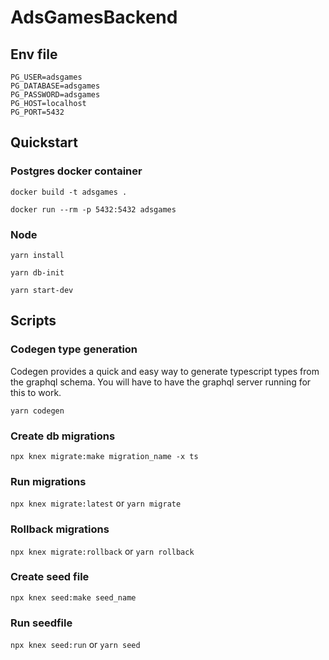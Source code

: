 # AdsGamesBackend

## Env file

```
PG_USER=adsgames
PG_DATABASE=adsgames
PG_PASSWORD=adsgames
PG_HOST=localhost
PG_PORT=5432
```

## Quickstart

### Postgres docker container

`docker build -t adsgames .`

`docker run --rm -p 5432:5432 adsgames`

### Node

`yarn install`

`yarn db-init`

`yarn start-dev`

## Scripts

### Codegen type generation
Codegen provides a quick and easy way to generate typescript types from the graphql schema. You will have to have the graphql server running for this to work.

`yarn codegen`

### Create db migrations

`npx knex migrate:make migration_name -x ts`

### Run migrations

`npx knex migrate:latest` or `yarn migrate`

### Rollback migrations

`npx knex migrate:rollback` or `yarn rollback`

### Create seed file

`npx knex seed:make seed_name`

### Run seedfile

`npx knex seed:run` or `yarn seed`
